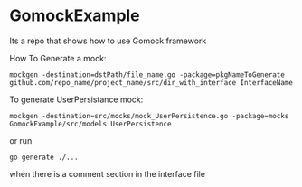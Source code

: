 # GomockExample
Its a repo that shows how to use Gomock framework

How To Generate a mock:

    mockgen -destination=dstPath/file_name.go -package=pkgNameToGenerate github.com/repo_name/project_name/src/dir_with_interface InterfaceName

To generate UserPersistance mock:

    mockgen -destination=src/mocks/mock_UserPersistence.go -package=mocks GomockExample/src/models UserPersistence


or run 

    go generate ./...
    
when there is a comment section in the interface file